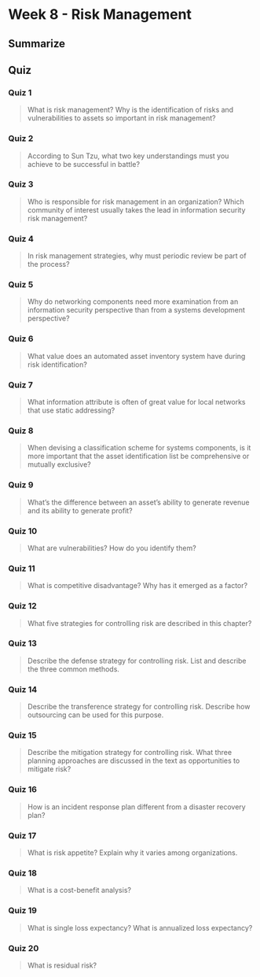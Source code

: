 # Week 8 - Risk Management


## Summarize


## Quiz


### Quiz 1

> What is risk management? Why is the identification of risks and vulnerabilities to assets
so important in risk management?



### Quiz 2

> According to Sun Tzu, what two key understandings must you achieve to be successful
in battle?



### Quiz 3

> Who is responsible for risk management in an organization? Which community of
interest usually takes the lead in information security risk management?



### Quiz 4

> In risk management strategies, why must periodic review be part of the process?



### Quiz 5

> Why do networking components need more examination from an information security
perspective than from a systems development perspective?



### Quiz 6

> What value does an automated asset inventory system have during risk identification?



### Quiz 7

> What information attribute is often of great value for local networks that use static
addressing?



### Quiz 8

> When devising a classification scheme for systems components, is it more important
that the asset identification list be comprehensive or mutually exclusive?



### Quiz 9

> What’s the difference between an asset’s ability to generate revenue and its ability to
generate profit?



### Quiz 10

> What are vulnerabilities? How do you identify them?



### Quiz 11

> What is competitive disadvantage? Why has it emerged as a factor?



### Quiz 12

> What five strategies for controlling risk are described in this chapter?



### Quiz 13

> Describe the defense strategy for controlling risk. List and describe the three common
methods.



### Quiz 14

> Describe the transference strategy for controlling risk. Describe how outsourcing can be
used for this purpose.



### Quiz 15

> Describe the mitigation strategy for controlling risk. What three planning approaches
are discussed in the text as opportunities to mitigate risk?



### Quiz 16

> How is an incident response plan different from a disaster recovery plan?



### Quiz 17

> What is risk appetite? Explain why it varies among organizations.



### Quiz 18

> What is a cost-benefit analysis?



### Quiz 19

> What is single loss expectancy? What is annualized loss expectancy?



### Quiz 20

> What is residual risk?
